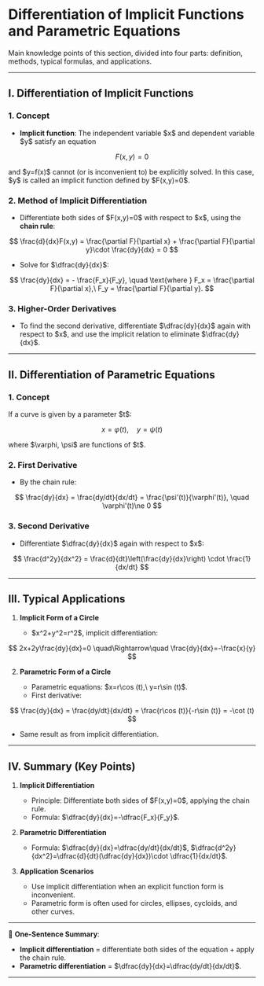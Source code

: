 

# Differentiation of Implicit Functions and Parametric Equations

Main knowledge points of this section, divided into four parts: definition, methods, typical formulas, and applications.

---

## I. Differentiation of Implicit Functions

### 1. Concept

* **Implicit function**: The independent variable \$x\$ and dependent variable \$y\$ satisfy an equation

$$
F(x,y)=0
$$

and \$y=f(x)\$ cannot (or is inconvenient to) be explicitly solved. In this case, \$y\$ is called an implicit function defined by \$F(x,y)=0\$.

### 2. Method of Implicit Differentiation

* Differentiate both sides of \$F(x,y)=0\$ with respect to \$x\$, using the **chain rule**:

$$
\frac{d}{dx}F(x,y) = \frac{\partial F}{\partial x} + \frac{\partial F}{\partial y}\cdot \frac{dy}{dx} = 0
$$

* Solve for \$\dfrac{dy}{dx}\$:

$$
\frac{dy}{dx} = - \frac{F_x}{F_y}, \quad \text{where } F_x = \frac{\partial F}{\partial x},\ F_y = \frac{\partial F}{\partial y}.
$$

### 3. Higher-Order Derivatives

* To find the second derivative, differentiate \$\dfrac{dy}{dx}\$ again with respect to \$x\$, and use the implicit relation to eliminate \$\dfrac{dy}{dx}\$.

---

## II. Differentiation of Parametric Equations

### 1. Concept

If a curve is given by a parameter \$t\$:

$$
x = \varphi(t),\quad y = \psi(t)
$$

where \$\varphi, \psi\$ are functions of \$t\$.

### 2. First Derivative

* By the chain rule:

$$
\frac{dy}{dx} = \frac{dy/dt}{dx/dt} = \frac{\psi'(t)}{\varphi'(t)}, \quad \varphi'(t)\ne 0
$$

### 3. Second Derivative

* Differentiate \$\dfrac{dy}{dx}\$ again with respect to \$x\$:

$$
\frac{d^2y}{dx^2} = \frac{d}{dt}\left(\frac{dy}{dx}\right) \cdot \frac{1}{dx/dt}
$$

---

## III. Typical Applications

1. **Implicit Form of a Circle**

   * \$x^2+y^2=r^2\$, implicit differentiation:

$$
2x+2y\frac{dy}{dx}=0 \quad\Rightarrow\quad \frac{dy}{dx}=-\frac{x}{y}
$$

2. **Parametric Form of a Circle**

   * Parametric equations: \$x=r\cos (t),\ y=r\sin (t)\$.
   * First derivative:

$$
\frac{dy}{dx} = \frac{dy/dt}{dx/dt} = \frac{r\cos (t)}{-r\sin (t)} = -\cot (t)
$$

* Same result as from implicit differentiation.

---

## IV. Summary (Key Points)

1. **Implicit Differentiation**

   * Principle: Differentiate both sides of \$F(x,y)=0\$, applying the chain rule.
   * Formula: \$\dfrac{dy}{dx}=-\dfrac{F\_x}{F\_y}\$.

2. **Parametric Differentiation**

   * Formula: \$\dfrac{dy}{dx}=\dfrac{dy/dt}{dx/dt}\$, \$\dfrac{d^2y}{dx^2}=\dfrac{d}{dt}(\dfrac{dy}{dx})\cdot \dfrac{1}{dx/dt}\$.

3. **Application Scenarios**

   * Use implicit differentiation when an explicit function form is inconvenient.
   * Parametric form is often used for circles, ellipses, cycloids, and other curves.

---

📌 **One-Sentence Summary**:

* **Implicit differentiation** = differentiate both sides of the equation + apply the chain rule.
* **Parametric differentiation** = \$\dfrac{dy}{dx}=\dfrac{dy/dt}{dx/dt}\$.

---

